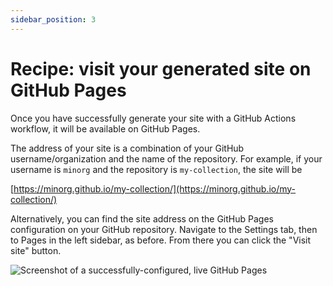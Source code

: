 ```yaml
---
sidebar_position: 3
---
```


# Recipe: visit your generated site on GitHub Pages

Once you have successfully generate your site with a GitHub Actions workflow, it will be available on GitHub Pages.

The address of your site is a combination of your GitHub username/organization and the name of the repository. For example, if your username is `minorg` and the repository is `my-collection`, the site will be

[https://minorg.github.io/my-collection/](https://minorg.github.io/my-collection/)

Alternatively, you can find the site address on the GitHub Pages configuration on your GitHub repository. Navigate to the Settings tab, then to Pages in the left sidebar, as before. From there you can click the "Visit site" button.

![Screenshot of a successfully-configured, live GitHub Pages](visit-github-pages.png)
